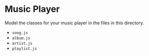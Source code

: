 # Music Player

Model the classes for your music player in the files in this directory.

- `song.js`
- `album.js`
- `artist.js`
- `playlist.js`
